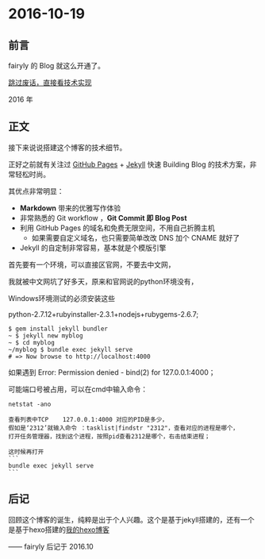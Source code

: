 # 2016-10-19

## 前言

fairyly 的 Blog 就这么开通了。

[跳过废话，直接看技术实现 ](#build)



2016 年


## 正文

接下来说说搭建这个博客的技术细节。  

正好之前就有关注过 [GitHub Pages](https://pages.github.com/) + [Jekyll](http://jekyllrb.com/) 快速 Building Blog 的技术方案，非常轻松时尚。

其优点非常明显：

* **Markdown** 带来的优雅写作体验
* 非常熟悉的 Git workflow ，**Git Commit 即 Blog Post**
* 利用 GitHub Pages 的域名和免费无限空间，不用自己折腾主机
	* 如果需要自定义域名，也只需要简单改改 DNS 加个 CNAME 就好了
* Jekyll 的自定制非常容易，基本就是个模版引擎

首先要有一个环境，可以直接区官网，不要去中文网，

我就被中文网坑了好多天，原来和官网说的python环境没有，

Windows环境测试的必须安装这些

python-2.7.12+rubyinstaller-2.3.1+nodejs+rubygems-2.6.7;

```
$ gem install jekyll bundler
~ $ jekyll new myblog
~ $ cd myblog
~/myblog $ bundle exec jekyll serve
# => Now browse to http://localhost:4000
```

如果遇到   Error:  Permission denied - bind(2) for 127.0.0.1:4000；

   可能端口号被占用，可以在cmd中输入命令：  
   ```
   netstat -ano
   ```
	查看列表中TCP    127.0.0.1:4000 对应的PID是多少，
	假如是‘2312’就输入命令 ：tasklist|findstr "2312"，查看对应的进程是哪个，
	打开任务管理器，找到这个进程，按照pid查看2312是哪个，右击结束进程；

	这时候再打开
	```
	bundle exec jekyll serve
	```


## 后记

回顾这个博客的诞生，纯粹是出于个人兴趣。这个是基于jekyll搭建的，还有一个是基于hexo搭建的[我的hexo博客](https://fairyly.github.io/myhexoblog/)

—— fairyly 后记于 2016.10

